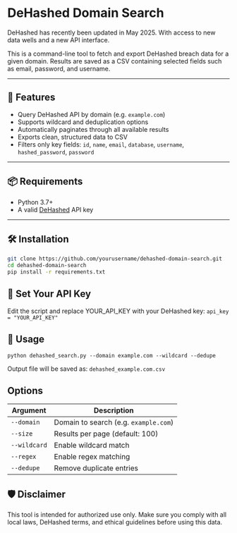 # DeHashed Domain Search

DeHashed has recently been updated in May 2025. With access to new data wells and a new API interface.

This is a command-line tool to fetch and export DeHashed breach data for a given domain. Results are saved as a CSV containing selected fields such as email, password, and username.

---

## 🚀 Features

- Query DeHashed API by domain (e.g. `example.com`)
- Supports wildcard and deduplication options
- Automatically paginates through all available results
- Exports clean, structured data to CSV
- Filters only key fields: `id`, `name`, `email`, `database`, `username`, `hashed_password`, `password`

---

## 📦 Requirements

- Python 3.7+
- A valid [DeHashed](https://www.dehashed.com/) API key

---

## 🛠️ Installation

```bash
git clone https://github.com/yourusername/dehashed-domain-search.git
cd dehashed-domain-search
pip install -r requirements.txt
```

## 🔐 Set Your API Key
Edit the script and replace YOUR_API_KEY with your DeHashed key:
`api_key = "YOUR_API_KEY"`

## 🧪 Usage
`python dehashed_search.py --domain example.com --wildcard --dedupe`

Output file will be saved as:
`dehashed_example.com.csv`


## Options
| Argument     | Description                           |
| ------------ | ------------------------------------- |
| `--domain`   | Domain to search (e.g. `example.com`) |
| `--size`     | Results per page (default: 100)       |
| `--wildcard` | Enable wildcard match                 |
| `--regex`    | Enable regex matching                 |
| `--dedupe`   | Remove duplicate entries              |

## 🛡 Disclaimer

This tool is intended for authorized use only. Make sure you comply with all local laws, DeHashed terms, and ethical guidelines before using this data.
